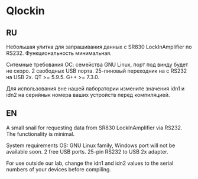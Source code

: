 # Qlockin
## RU
Небольшая улитка для запрашивания данных с SR830 LockInAmplifier по RS232.
Функциональность минимальная.

Ситемные требования
ОС: семейства GNU Linux, порт под винду будет не скоро.
2 свободных USB порта.
25-пиновый переходник нa с RS232 на USB 2x.
QT >=  5.9.5.
G++ >= 7.3.0.

Для использования вне нашей лаборатории измените значения idn1 и idn2 на серийнык номера ваших устройств перед компиляцией. 

## EN

A small snail for requesting data from SR830 LockInAmplifier via RS232.
The functionality is minimal.

System requirements
OS: GNU Linux family, Windows port will not be available soon.
2 free USB ports.
25-pin RS232 to USB 2x adapter.

For use outside our lab, change the idn1 and idn2 values to the serial numbers of your devices before compiling.
